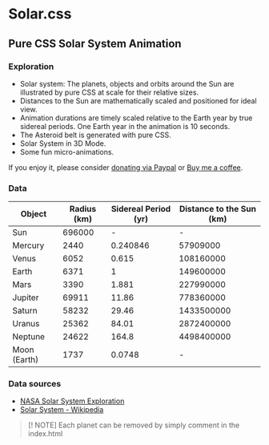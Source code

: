 # Solar.css
## Pure CSS Solar System Animation

### Exploration
- Solar system: The planets, objects and orbits around the Sun are illustrated by pure CSS at scale for their relative sizes.
- Distances to the Sun are mathematically scaled and positioned for ideal view.
- Animation durations are timely scaled relative to the Earth year by true sidereal periods. One Earth year in the animation is 10 seconds.
- The Asteroid belt is generated with pure CSS.
- Solar System in 3D Mode.
- Some fun micro-animations.

If you enjoy it, please consider [donating via Paypal](https://www.paypal.me/picturepan2) or [Buy me a coffee](https://www.buymeacoffee.com/yanzhu).

### Data
|Object       |Radius (km) |Sidereal Period (yr) |Distance to the Sun (km) |
|-------------|------------|---------------------|-------------------------|
|Sun          |696000      |-                    |-                        |
|Mercury      |2440        |0.240846             |57909000                 |
|Venus        |6052        |0.615                |108160000                |
|Earth        |6371        |1                    |149600000                |
|Mars         |3390        |1.881                |227990000                |
|Jupiter      |69911       |11.86                |778360000                |
|Saturn       |58232       |29.46                |1433500000               |
|Uranus       |25362       |84.01                |2872400000               |
|Neptune      |24622       |164.8                |4498400000               |
|Moon (Earth) |1737        |0.0748               |-                        |

### Data sources
- [NASA Solar System Exploration](https://solarsystem.nasa.gov/)
- [Solar System - Wikipedia](https://en.wikipedia.org/wiki/Solar_System)

>[! NOTE]
>Each planet can be removed by simply comment in the index.html
